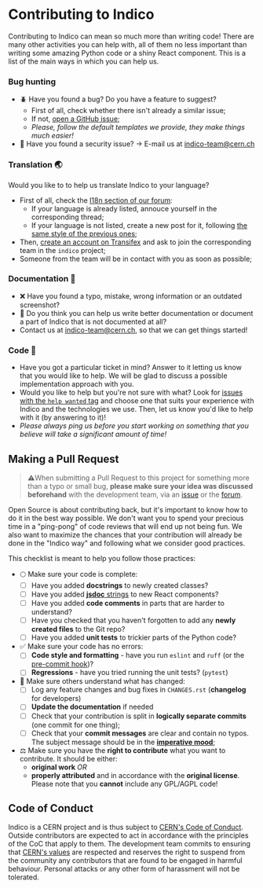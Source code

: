 # Contributing to Indico

Contributing to Indico can mean so much more than writing code! There are many other activities you can help with, all of them no less important than writing some amazing Python code or a shiny React component. This is a list of the main ways in which you can help us.

### Bug hunting

 * :beetle: Have you found a bug? Do you have a feature to suggest?
   - First of all, check whether there isn't already a similar issue;
   - If not, [open a GitHub issue](https://github.com/indico/indico/issues/new);
   - *Please, follow the default templates we provide, they make things much easier!* 
 * 🚨 Have you found a security issue? → E-mail us at [indico-team@cern.ch](mailto:indico-team@cern.ch)

### Translation :earth_asia:

Would you like to to help us translate Indico to your language?

 * First of all, check the [I18n section of our forum](https://talk.getindico.io/c/i18n):
   * If your language is already listed, annouce yourself in the corresponding thread;
   * If your language is not listed, create a new post for it, following [the same style of the previous ones](https://talk.getindico.io/t/japanese-ja-translation-group/542?u=pferreir);
 * Then, [create an account on Transifex](https://www.transifex.com/indico/indico/) and ask to join the corresponding team in the `indico` project;
 * Someone from the team will be in contact with you as soon as possible;

### Documentation :pencil: 

 * ❌ Have you found a typo, mistake, wrong information or an outdated screenshot?
 * :muscle: Do you think you can help us write better documentation or document a part of Indico that is not documented at all?
 * Contact us at [indico-team@cern.ch](mailto:indico-team@cern.ch), so that we can get things started!

### Code :wrench:

 * Have you got a particular ticket in mind? Answer to it letting us know that you would like to help. We will be glad to discuss a possible implementation approach with you.
 * Would you like to help but you're not sure with what? Look for [issues with the `help wanted` tag](https://github.com/indico/indico/issues?q=is%3Aissue+is%3Aopen+label%3A%22help+wanted%22) and choose one that suits your experience with Indico and the technologies we use. Then, let us know you'd like to help with it (by answering to it)!
 * *Please always ping us before you start working on something that you believe will take a significant amount of time!*

## Making a Pull Request


> :warning:When submitting a Pull Request to this project for something more than a typo or small bug, **please make sure your idea was discussed beforehand** with the development team, via an [issue](https://github.com/indico/indico/issues/new/choose) or the [forum](https://talk.getindico.io).

Open Source is about contributing back, but it's important to know how to do it in the best way possible. We don't want you to spend your precious time in a "ping-pong" of code reviews that will end up not being fun. We also want to maximize the chances that your contribution will already be done in the "Indico way" and following what we consider good practices.

This checklist is meant to help you follow those practices:

 * :full_moon: Make sure your code is complete:
   - [ ] Have you added **docstrings** to newly created classes?
   - [ ] Have you added [**jsdoc** strings](https://react-styleguidist.js.org/docs/documenting.html) to new React components?
   - [ ] Have you added **code comments** in parts that are harder to understand?
   - [ ] Have you checked that you haven't forgotten to add any **newly created files** to the Git repo?
   - [ ] Have you added **unit tests** to trickier parts of the Python code?

 * :white_check_mark: Make sure your code has no errors:
    - [ ] **Code style and formatting** - have you run `eslint` and `ruff` (or the [pre-commit hook](https://github.com/indico/indico/blob/master/pre-commit.githook))?
    - [ ] **Regressions** - have you tried running the unit tests? (`pytest`)

* :loudspeaker: Make sure others understand what has changed:
  - [ ] Log any feature changes and bug fixes in `CHANGES.rst` (**changelog** for developers)
  - [ ] **Update the documentation** if needed
  - [ ] Check that your contribution is split in **logically separate commits** (one commit for one thing);
  - [ ] Check that your **commit messages** are clear and contain no typos. The subject message should be in the [**imperative mood**](https://chris.beams.io/posts/git-commit/);

* ⚖️ Make sure you have the **right to contribute** what you want to contribute. It should be either:
  - **original work**
  *OR*
  - **properly attributed** and in accordance with the **original license**. Please note that you **cannot** include any GPL/AGPL code!

## Code of Conduct

Indico is a CERN project and is thus subject to [CERN's Code of Conduct](https://hr.web.cern.ch/codeofconduct). Outside contributors are expected to act in accordance with the principles of the CoC that apply to them.
The development team commits to ensuring that [CERN's values](https://hr.web.cern.ch/cerns-values) are respected and reserves the right to suspend from the community any contributors that are found to be engaged in harmful behaviour. Personal attacks or any other form of harassment will not be tolerated.

